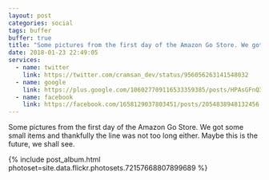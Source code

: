 ```yaml
---
layout: post
categories: social
tags: buffer
buffer: true
title: "Some pictures from the first day of the Amazon Go Store. We got some small items and thankfully the line was not too long either. Maybe this"
date: 2018-01-23 22:49:05
services: 
  - name: twitter
    link: https://twitter.com/cramsan_dev/status/956056263141548032
  - name: google
    link: https://plus.google.com/106027709116533359385/posts/HPAsGFnQ3K7
  - name: facebook
    link: https://facebook.com/1658129037803451/posts/2054838948132456
---
```


Some pictures from the first day of the Amazon Go Store. We got some small items and thankfully the line was not too long either. Maybe this is the future, we shall see.

{% include post_album.html photoset=site.data.flickr.photosets.72157668807899689 %}
